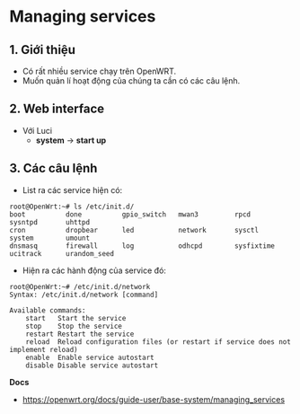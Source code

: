 # Managing services
## 1. Giới thiệu
- Có rất nhiều service chạy trên OpenWRT.
- Muốn quản lí hoạt động của chúng ta cần có các câu lệnh.

## 2. Web interface
- Với Luci
   + **system** -> **start up**

## 3. Các câu lệnh 

- List ra các service hiện có:

```
root@OpenWrt:~# ls /etc/init.d/
boot          done          gpio_switch   mwan3         rpcd          sysntpd       uhttpd
cron          dropbear      led           network       sysctl        system        umount
dnsmasq       firewall      log           odhcpd        sysfixtime    ucitrack      urandom_seed
```

- Hiện ra các hành động của service đó: 

```
root@OpenWrt:~# /etc/init.d/network 
Syntax: /etc/init.d/network [command]

Available commands:
	start	Start the service
	stop	Stop the service
	restart	Restart the service
	reload	Reload configuration files (or restart if service does not implement reload)
	enable	Enable service autostart
	disable	Disable service autostart
```

__Docs__
- https://openwrt.org/docs/guide-user/base-system/managing_services


